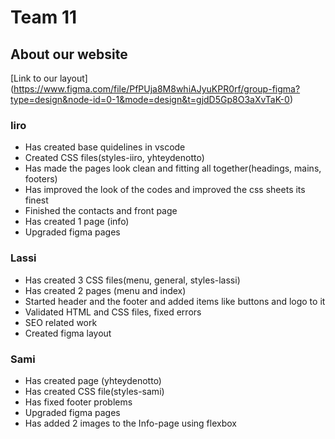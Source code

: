 # Team 11

## About our website

[Link to our layout]
(https://www.figma.com/file/PfPUja8M8whiAJyuKPR0rf/group-figma?type=design&node-id=0-1&mode=design&t=gjdD5Gp8O3aXvTaK-0)

### Iiro
- Has created base quidelines in vscode 
- Created CSS files(styles-iiro, yhteydenotto)
- Has made the pages look clean and fitting all together(headings, mains, footers) 
- Has improved the look of the codes and improved the css sheets its finest
- Finished the contacts and front page
- Has created 1 page (info)
- Upgraded figma pages
### Lassi
- Has created 3 CSS files(menu, general, styles-lassi)
- Has created 2 pages (menu and index)
- Started header and the footer and added items like buttons and logo to it
- Validated HTML and CSS files, fixed errors
- SEO related work
- Created figma layout
### Sami
- Has created page (yhteydenotto)
- Has created CSS file(styles-sami)
- Has fixed footer problems
- Upgraded figma pages
- Has added 2 images to the Info-page using flexbox